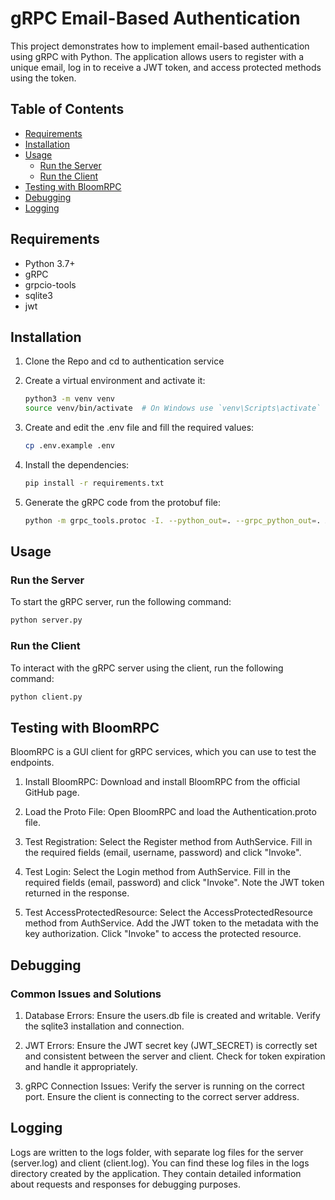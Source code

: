 # gRPC Email-Based Authentication

This project demonstrates how to implement email-based authentication using gRPC with Python. The application allows users to register with a unique email, log in to receive a JWT token, and access protected methods using the token.

## Table of Contents
- [Requirements](#requirements)
- [Installation](#installation)
- [Usage](#usage)
  - [Run the Server](#run-the-server)
  - [Run the Client](#run-the-client)
- [Testing with BloomRPC](#testing-with-bloomrpc)
- [Debugging](#debugging)
- [Logging](#logging)

## Requirements

- Python 3.7+
- gRPC
- grpcio-tools
- sqlite3
- jwt

## Installation

1. Clone the Repo and cd to authentication service
2. Create a virtual environment and activate it:
    ```bash
    python3 -m venv venv
    source venv/bin/activate  # On Windows use `venv\Scripts\activate`
    ```
3. Create and edit the .env file and fill the required values:
    ```bash
   cp .env.example .env
    ```
4. Install the dependencies:
    ```bash
    pip install -r requirements.txt
    ```

5. Generate the gRPC code from the protobuf file:
    ```bash
    python -m grpc_tools.protoc -I. --python_out=. --grpc_python_out=. Authentication.proto
    ```

## Usage

### Run the Server

To start the gRPC server, run the following command:

```bash
python server.py
```

### Run the Client

To interact with the gRPC server using the client, run the following command:

```bash
python client.py
```
## Testing with BloomRPC

BloomRPC is a GUI client for gRPC services, which you can use to test the endpoints.

1. Install BloomRPC:
    Download and install BloomRPC from the official GitHub page.

2. Load the Proto File:
    Open BloomRPC and load the Authentication.proto file.

3. Test Registration:
    Select the Register method from AuthService.
    Fill in the required fields (email, username, password) and click "Invoke".

4. Test Login:
    Select the Login method from AuthService.
    Fill in the required fields (email, password) and click "Invoke".
    Note the JWT token returned in the response.

5. Test AccessProtectedResource:
    Select the AccessProtectedResource method from AuthService.
    Add the JWT token to the metadata with the key authorization.
    Click "Invoke" to access the protected resource.

## Debugging

### Common Issues and Solutions

1. Database Errors:
    Ensure the users.db file is created and writable.
    Verify the sqlite3 installation and connection.

2. JWT Errors:
    Ensure the JWT secret key (JWT_SECRET) is correctly set and consistent between the server and client.
    Check for token expiration and handle it appropriately.

3. gRPC Connection Issues:
    Verify the server is running on the correct port.
    Ensure the client is connecting to the correct server address.

## Logging

Logs are written to the logs folder, with separate log files for the server (server.log) and client (client.log). You can find these log files in the logs directory created by the application. They contain detailed information about requests and responses for debugging purposes.